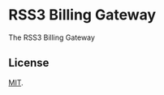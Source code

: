 # RSS3 Billing Gateway

The RSS3 Billing Gateway

## License

<!-- We use MIT as it's almost unrestricted. -->

[MIT](LICENSE).
